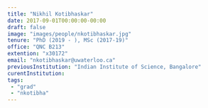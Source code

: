 ```yaml
---
title: "Nikhil Kotibhaskar"
date: 2017-09-01T00:00:00-00:00
draft: false
image: "images/people/nkotibhaskar.jpg"
tenure: "PhD (2019 - ), MSc (2017-19)"
office: "QNC B213"
extention: "x30172"
email: "nkotibhaskar@uwaterloo.ca"
previousInstitution: "Indian Institute of Science, Bangalore"
curentInstitution: 
tags:
 - "grad"
 - "nkotibha"
---
```


